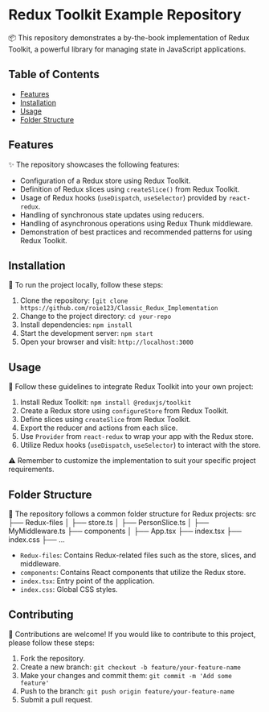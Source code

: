 # Redux Toolkit Example Repository

📦 This repository demonstrates a by-the-book implementation of Redux Toolkit, a powerful library for managing state in JavaScript applications.

## Table of Contents

- [Features](#features)
- [Installation](#installation)
- [Usage](#usage)
- [Folder Structure](#folder-structure)


## Features

✨ The repository showcases the following features:

- Configuration of a Redux store using Redux Toolkit.
- Definition of Redux slices using `createSlice()` from Redux Toolkit.
- Usage of Redux hooks (`useDispatch`, `useSelector`) provided by `react-redux`.
- Handling of synchronous state updates using reducers.
- Handling of asynchronous operations using Redux Thunk middleware.
- Demonstration of best practices and recommended patterns for using Redux Toolkit.

## Installation

🚀 To run the project locally, follow these steps:

1. Clone the repository: `[git clone https://github.com/roie123/Classic_Redux_Implementation`
2. Change to the project directory: `cd your-repo`
3. Install dependencies: `npm install`
4. Start the development server: `npm start`
5. Open your browser and visit: `http://localhost:3000`

## Usage

🔧 Follow these guidelines to integrate Redux Toolkit into your own project:

1. Install Redux Toolkit: `npm install @reduxjs/toolkit`
2. Create a Redux store using `configureStore` from Redux Toolkit.
3. Define slices using `createSlice` from Redux Toolkit.
4. Export the reducer and actions from each slice.
5. Use `Provider` from `react-redux` to wrap your app with the Redux store.
6. Utilize Redux hooks (`useDispatch`, `useSelector`) to interact with the store.

⚠️ Remember to customize the implementation to suit your specific project requirements.

## Folder Structure

📁 The repository follows a common folder structure for Redux projects:
src
├── Redux-files
│ ├── store.ts
│ ├── PersonSlice.ts
│ ├── MyMiddleware.ts
├── components
│ ├── App.tsx
├── index.tsx
├── index.css
├── ...

- `Redux-files`: Contains Redux-related files such as the store, slices, and middleware.
- `components`: Contains React components that utilize the Redux store.
- `index.tsx`: Entry point of the application.
- `index.css`: Global CSS styles.

## Contributing

🤝 Contributions are welcome! If you would like to contribute to this project, please follow these steps:

1. Fork the repository.
2. Create a new branch: `git checkout -b feature/your-feature-name`
3. Make your changes and commit them: `git commit -m 'Add some feature'`
4. Push to the branch: `git push origin feature/your-feature-name`
5. Submit a pull request.


